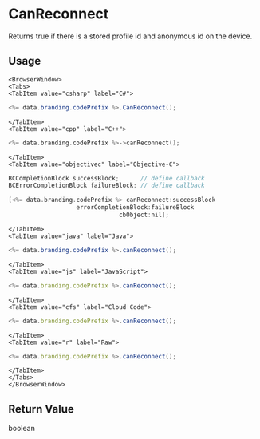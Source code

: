 # CanReconnect

Returns true if there is a stored profile id and anonymous id on the device.

## Usage

```mdx-code-block
<BrowserWindow>
<Tabs>
<TabItem value="csharp" label="C#">
```

```csharp
<%= data.branding.codePrefix %>.CanReconnect();
```

```mdx-code-block
</TabItem>
<TabItem value="cpp" label="C++">
```

```cpp
<%= data.branding.codePrefix %>->canReconnect();
```

```mdx-code-block
</TabItem>
<TabItem value="objectivec" label="Objective-C">
```

```objectivec
BCCompletionBlock successBlock;      // define callback
BCErrorCompletionBlock failureBlock; // define callback

[<%= data.branding.codePrefix %> canReconnect:successBlock
                   errorCompletionBlock:failureBlock
                               cbObject:nil];
```

```mdx-code-block
</TabItem>
<TabItem value="java" label="Java">
```

```java
<%= data.branding.codePrefix %>.canReconnect();
```

```mdx-code-block
</TabItem>
<TabItem value="js" label="JavaScript">
```

```javascript
<%= data.branding.codePrefix %>.canReconnect();
```

```mdx-code-block
</TabItem>
<TabItem value="cfs" label="Cloud Code">
```

```javascript
<%= data.branding.codePrefix %>.canReconnect();
```

```mdx-code-block
</TabItem>
<TabItem value="r" label="Raw">
```

```javascript
<%= data.branding.codePrefix %>.canReconnect();
```

```mdx-code-block
</TabItem>
</Tabs>
</BrowserWindow>
```

## Return Value

boolean
